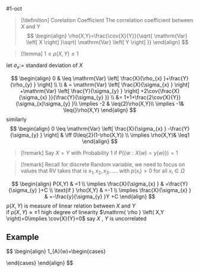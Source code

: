 
#1-oct 

> [!definition] Corelation Coefficient
> The correlation coefficient between  $X$  and Y
$$
\begin{align}
\rho(X,Y)=\frac{\cov{X}{Y}}{\sqrt{ \mathrm{Var} \left[ X \right]   }\sqrt{ \mathrm{Var} \left[ Y \right]  }}
\end{align}
$$

> [!lemma] 
> $1\leq \rho(X,Y) \leq1$


 
let $\sigma_{x}:=$ standard deviation of  $X$  

$$
\begin{align}
0 & \leq \mathrm{Var} \left[ \frac{X}{\rho_{x} }+\frac{Y}{\rho_{y} } \right] \\ \\
& = \mathrm{Var} \left[ \frac{X}{\sigma_{x} } \right] +\mathrm{Var} \left[ \frac{Y}{\sigma_{y} } \right] +2\cov{\frac{X}{\sigma_{x} }}{\frac{Y}{\sigma_{y} }}   \\
	&= 1+1+\frac{2\cov{X}{Y}}{\sigma_{x}\sigma_{y}  }\\
\implies -2 & \leq{2}\rho(X,Y)\\
\implies -1& \leq{}\rho(X,Y)
\end{align}
$$
similarly
$$
\begin{align}
0 \leq \mathrm{Var} \left[ \frac{X}{\sigma_{x} } -\frac{Y}{\sigma_{y} } \right]  & \iff 0\leq{2}(1-\rho(X,Y)) \\
\implies  \rho(X,Y)& \leq1
\end{align}
$$

> [!remark] 
> Say $X=Y$ with Probability 1
> if $P\left( \left\{ w:X(w)=y(w) \right\} \right)=1$


> [!remark] 
> Recall for discrete Random variable, we need to focus on values that RV takes 
> that is $x_{1},x_{2},x_{3}\dots\dots$ with $p(x_{i})>0$ for all $x_{i}\in \Omega$

$$
\begin{align}
P(X,Y) & =1 \\
\implies \frac{X}{\sigma_{x} } & =\frac{Y}{\sigma_{y} }+C \\
\text{if } \rho(X,Y) & =-1 \\
\implies \frac{X}{\sigma_{x} } & =-\frac{y}{\sigma_{y} }Y +C 
\end{align}
$$
$\mathrm{ \rho } \left( X,Y \right)$ is measure of linear relation between  $X$  and  $Y$  
if $\mathrm{ \rho } \left( X,Y \right) \approx \pm1$ high degree of linearity
$\mathrm{ \rho } \left( X,Y \right)=0\implies \cov{X}{Y}=0$ say  $X$ , $Y$  is uncorrelated 

## Example 

$$
\begin{align}
1_{A}(w)=\begin{cases}

\end{cases} 
\end{align}
$$